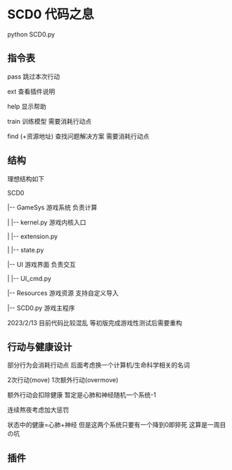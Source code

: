 # SCD0 代码之息

python SCD0.py

## 指令表

pass   跳过本次行动

ext    查看插件说明

help   显示帮助

train  训练模型 需要消耗行动点

find (+资源地址)   查找问题解决方案 需要消耗行动点

## 结构

理想结构如下

SCD0

|-- GameSys 游戏系统 负责计算

|   |-- kernel.py 游戏内核入口

|   |-- extension.py 

|   |-- state.py

|-- UI 游戏界面 负责交互

|   |-- UI_cmd.py

|-- Resources 游戏资源 支持自定义导入

|-- SCD0.py 游戏主程序

2023/2/13 目前代码比较混乱 等初版完成游戏性测试后需要重构

## 行动与健康设计

部分行为会消耗行动点 后面考虑换一个计算机/生命科学相关的名词

2次行动(move) 1次额外行动(overmove)

额外行动会扣除健康 暂定是心肺和神经随机一个系统-1

连续熬夜考虑加大惩罚

状态中的健康=心肺+神经 但是这两个系统只要有一个降到0即猝死 这算是一周目の坑

## 插件
